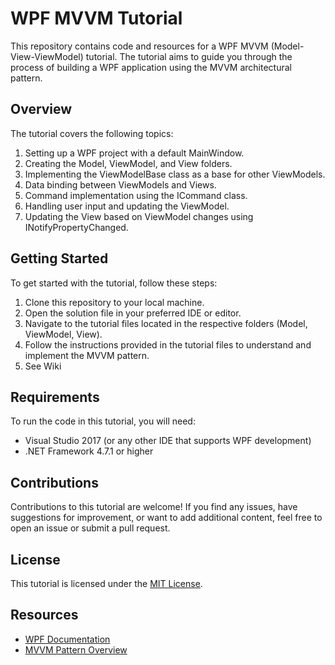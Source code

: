 # WPF MVVM Tutorial

This repository contains code and resources for a WPF MVVM (Model-View-ViewModel) tutorial. The tutorial aims to guide you through the process of building a WPF application using the MVVM architectural pattern.

## Overview

The tutorial covers the following topics:

1. Setting up a WPF project with a default MainWindow.
2. Creating the Model, ViewModel, and View folders.
3. Implementing the ViewModelBase class as a base for other ViewModels.
4. Data binding between ViewModels and Views.
5. Command implementation using the ICommand class.
6. Handling user input and updating the ViewModel.
7. Updating the View based on ViewModel changes using INotifyPropertyChanged.

## Getting Started

To get started with the tutorial, follow these steps:

1. Clone this repository to your local machine.
2. Open the solution file in your preferred IDE or editor.
3. Navigate to the tutorial files located in the respective folders (Model, ViewModel, View).
4. Follow the instructions provided in the tutorial files to understand and implement the MVVM pattern.
5. See Wiki


## Requirements

To run the code in this tutorial, you will need:

- Visual Studio 2017 (or any other IDE that supports WPF development)
- .NET Framework 4.7.1 or higher

## Contributions

Contributions to this tutorial are welcome! If you find any issues, have suggestions for improvement, or want to add additional content, feel free to open an issue or submit a pull request.

## License

This tutorial is licensed under the [MIT License](LICENSE).

## Resources

- [WPF Documentation](https://docs.microsoft.com/en-us/dotnet/desktop/wpf/)
- [MVVM Pattern Overview](https://en.wikipedia.org/wiki/Model–view–viewmodel)


